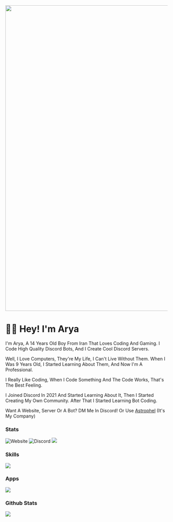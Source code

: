<img src="https://cdn.discordapp.com/attachments/1070673897126637609/1074702677365244014/banner-modified.png" width="950">


# 👋🏻 Hey! I'm Arya
I'm Arya, A 14 Years Old Boy From Iran That Loves Coding And Gaming. I Code High Quality Discord Bots, And I Create Cool Discord Servers.

Well, I Love Computers, They're My Life, I Can't Live Without Them. When I Was 9 Years Old, I Started Learning About Them, And Now I'm A Professional.

I Really Like Coding, When I Code Something And The Code Works, That's The Best Feeling.

I Joined Discord In 2021 And Started Learning About It, Then I Started Creating My Own Community. After That I Started Learning Bot Coding.

Want A Website, Server Or A Bot? DM Me In Discord! Or Use [Astrophel](https://discord.gg/r4pNSU8vS3) (It's My Company)

### Stats
![Website](https://img.shields.io/website?down_color=red&down_message=down&style=flat-square&up_color=green&up_message=up&url=http%3A%2F%2Fnotarya.rf.gd)
![Discord](https://img.shields.io/discord/1070334799836872754?label=Astrophel&logo=Discord&logoColor=white)
![](https://komarev.com/ghpvc/?username=notaryaaa)

### Skills
<img src="https://cdn.discordapp.com/attachments/1070673897126637609/1074708921245241374/SPOILER_skills.svg">

### Apps
<img src="https://cdn.discordapp.com/attachments/1070673897126637609/1074710127799713962/apps.svg">

### Github Stats

<img src="https://github-readme-stats.vercel.app/api?username=notaryaaa">
